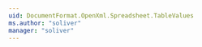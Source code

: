 ```yaml
---
uid: DocumentFormat.OpenXml.Spreadsheet.TableValues
ms.author: "soliver"
manager: "soliver"
---
```


